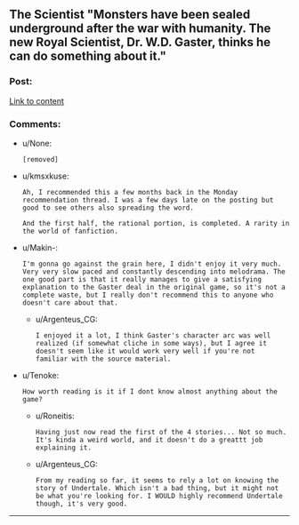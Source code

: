 ## The Scientist "Monsters have been sealed underground after the war with humanity. The new Royal Scientist, Dr. W.D. Gaster, thinks he can do something about it."

### Post:

[Link to content](https://archiveofourown.org/works/5301182)

### Comments:

- u/None:
  ```
  [removed]
  ```

- u/kmsxkuse:
  ```
  Ah, I recommended this a few months back in the Monday recommendation thread. I was a few days late on the posting but good to see others also spreading the word.

  And the first half, the rational portion, is completed. A rarity in the world of fanfiction.
  ```

- u/Makin-:
  ```
  I'm gonna go against the grain here, I didn't enjoy it very much. Very very slow paced and constantly descending into melodrama. The one good part is that it really manages to give a satisfying explanation to the Gaster deal in the original game, so it's not a complete waste, but I really don't recommend this to anyone who doesn't care about that.
  ```

  - u/Argenteus_CG:
    ```
    I enjoyed it a lot, I think Gaster's character arc was well realized (if somewhat cliche in some ways), but I agree it doesn't seem like it would work very well if you're not familiar with the source material.
    ```

- u/Tenoke:
  ```
  How worth reading is it if I dont know almost anything about the game?
  ```

  - u/Roneitis:
    ```
    Having just now read the first of the 4 stories... Not so much. It's kinda a weird world, and it doesn't do a greattt job explaining it.
    ```

  - u/Argenteus_CG:
    ```
    From my reading so far, it seems to rely a lot on knowing the story of Undertale. Which isn't a bad thing, but it might not be what you're looking for. I WOULD highly recommend Undertale though, it's very good.
    ```

---

